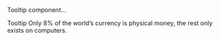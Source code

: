 <p className="lead">Tooltip component...</p>
<Tooltip>
  <Tooltip.Trigger>Tooltip</Tooltip.Trigger>
  <Tooltip.Content>
    Only 8% of the world’s currency is physical money, the rest only exists
    on computers.
  </Tooltip.Content>
</Tooltip>
<Tooltip
  Trigger="Tooltip"
  Content="Only 8%!"
/>
